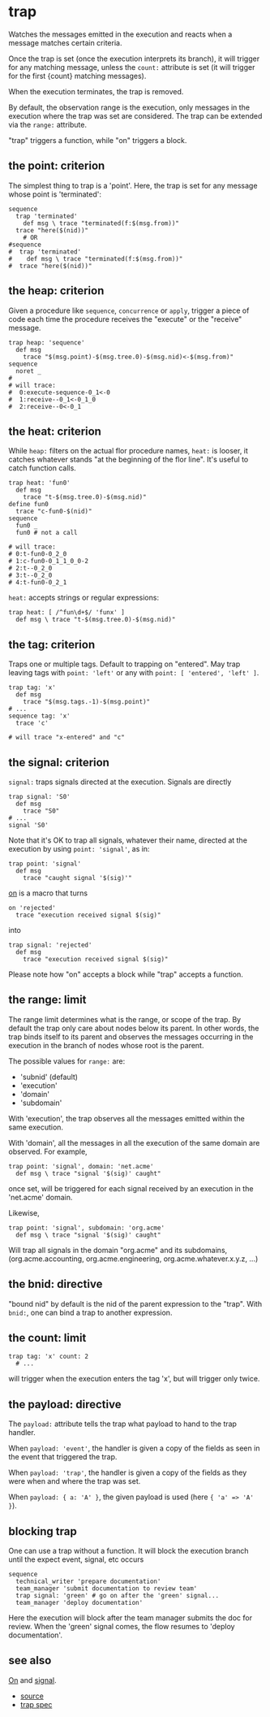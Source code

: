 
# trap

Watches the messages emitted in the execution and reacts when
a message matches certain criteria.

Once the trap is set (once the execution interprets its branch), it
will trigger for any matching message, unless the `count:` attribute
is set (it will trigger for the first {count} matching messages).

When the execution terminates, the trap is removed.

By default, the observation range is the execution, only messages
in the execution where the trap was set are considered.
The trap can be extended via the `range:` attribute.

"trap" triggers a function, while "on" triggers a block.

## the point: criterion

The simplest thing to trap is a 'point'. Here, the trap is set for
any message whose point is 'terminated':
```
sequence
  trap 'terminated'
    def msg \ trace "terminated(f:$(msg.from))"
  trace "here($(nid))"
    # OR
#sequence
#  trap 'terminated'
#    def msg \ trace "terminated(f:$(msg.from))"
#  trace "here($(nid))"
```

## the heap: criterion

Given a procedure like `sequence`, `concurrence` or `apply`, trigger
a piece of code each time the procedure receives the "execute" or the
"receive" message.

```
trap heap: 'sequence'
  def msg
    trace "$(msg.point)-$(msg.tree.0)-$(msg.nid)<-$(msg.from)"
sequence
  noret _
#
# will trace:
#  0:execute-sequence-0_1<-0
#  1:receive--0_1<-0_1_0
#  2:receive--0<-0_1
```

## the heat: criterion

While `heap:` filters on the actual flor procedure names, `heat:` is
looser, it catches whatever stands "at the beginning of the flor line".
It's useful to catch function calls.

```
trap heat: 'fun0'
  def msg
    trace "t-$(msg.tree.0)-$(msg.nid)"
define fun0
  trace "c-fun0-$(nid)"
sequence
  fun0 _
  fun0 # not a call

# will trace:
# 0:t-fun0-0_2_0
# 1:c-fun0-0_1_1_0_0-2
# 2:t--0_2_0
# 3:t--0_2_0
# 4:t-fun0-0_2_1
```

`heat:` accepts strings or regular expressions:

```
trap heat: [ /^fun\d+$/ 'funx' ]
  def msg \ trace "t-$(msg.tree.0)-$(msg.nid)"
```

## the tag: criterion

Traps one or multiple tags. Default to trapping on "entered". May trap
leaving tags with `point: 'left'` or any with
`point: [ 'entered', 'left' ]`.

```
trap tag: 'x'
  def msg
    trace "$(msg.tags.-1)-$(msg.point)"
# ...
sequence tag: 'x'
  trace 'c'

# will trace "x-entered" and "c"
```

## the signal: criterion

`signal:` traps signals directed at the execution. Signals are
directly
```
trap signal: 'S0'
  def msg
    trace "S0"
# ...
signal 'S0'
```

Note that it's OK to trap all signals, whatever their name, directed at
the execution by using `point: 'signal'`, as in:
```
trap point: 'signal'
  def msg
    trace "caught signal '$(sig)'"
```

[on](on.md) is a macro that turns
```
on 'rejected'
  trace "execution received signal $(sig)"
```
into
```
trap signal: 'rejected'
  def msg
    trace "execution received signal $(sig)"
```
Please note how "on" accepts a block while "trap" accepts a function.

## the range: limit

The range limit determines what is the range, or scope of the trap.
By default the trap only care about nodes below its parent. In other words,
the trap binds itself to its parent and observes the messages occurring
in the execution in the branch of nodes whose root is the parent.

The possible values for `range:` are:
* 'subnid' (default)
* 'execution'
* 'domain'
* 'subdomain'

With 'execution', the trap observes all the messages emitted within the
same execution.

With 'domain', all the messages in all the execution of the same domain are
observed. For example,
```
trap point: 'signal', domain: 'net.acme'
  def msg \ trace "signal '$(sig)' caught"
```
once set, will be triggered for each signal received by an execution in the
'net.acme' domain.

Likewise,
```
trap point: 'signal', subdomain: 'org.acme'
  def msg \ trace "signal '$(sig)' caught"
```
Will trap all signals in the domain "org.acme" and its subdomains,
(org.acme.accounting, org.acme.engineering, org.acme.whatever.x.y.z, ...)


## the bnid: directive

"bound nid" by default is the nid of the parent expression to the "trap".
With `bnid:`, one can bind a trap to another expression.


## the count: limit

```
trap tag: 'x' count: 2
  # ...
```
will trigger when the execution enters the tag 'x', but will trigger only
twice.


## the payload: directive

The `payload:` attribute tells the trap what payload to hand to the
trap handler.

When `payload: 'event'`, the handler is given a copy of the fields as
seen in the event that triggered the trap.

When `payload: 'trap'`, the handler is given a copy of the fields as
they were when and where the trap was set.

When `payload: { a: 'A' }`, the given payload is used (here
`{ 'a' => 'A' }`).


## blocking trap

One can use a trap without a function. It will block the execution branch
until the expect event, signal, etc occurs
```
sequence
  technical_writer 'prepare documentation'
  team_manager 'submit documentation to review team'
  trap signal: 'green' # go on after the 'green' signal...
  team_manager 'deploy documentation'
```
Here the execution will block after the team manager submits the doc
for review. When the 'green' signal comes, the flow resumes to 'deploy
documentation'.


## see also

[On](on.md) and [signal](signal.md).


* [source](https://github.com/floraison/flor/tree/master/lib/flor/punit/trap.rb)
* [trap spec](https://github.com/floraison/flor/tree/master/spec/punit/trap_spec.rb)

